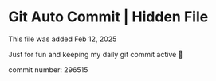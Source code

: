 # Git Auto Commit | Hidden File

This file was added Feb 12, 2025

Just for fun and keeping my daily git commit active 🤪

commit number: 296515
